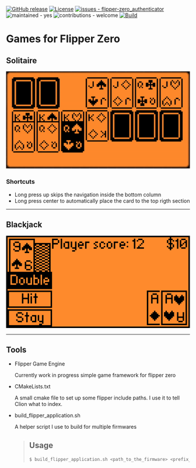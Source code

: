 [![GitHub release](https://img.shields.io/github/release/teeebor/flipper_games?include_prereleases=&sort=semver&color=blue)](https://github.com/teeebor/flipper_games/releases/)
[![License](https://img.shields.io/badge/License-MIT-blue)](/LICENSE)
[![issues - flipper-zero_authenticator](https://img.shields.io/github/issues/teeebor/flipper_games)](https://github.com/teeebor/flipper_games/issues)
![maintained - yes](https://img.shields.io/badge/maintained-yes-blue)
![contributions - welcome](https://img.shields.io/badge/contributions-welcome-blue)
[![Build](https://github.com/teeebor/flipper_games/actions/workflows/main.yml/badge.svg)](https://github.com/teeebor/flipper_games/actions/workflows/main.yml)
# Games for Flipper Zero

## Solitaire
![Play screen](screenshots/solitaire.gif)

### Shortcuts
* Long press up skips the navigation inside the bottom column
* Long press center to automatically place the card to the top rigth section

----

## Blackjack

![Play screen](screenshots/play_scene.png)

----

## Tools

- Flipper Game Engine
    
    Currently work in progress simple game framework for flipper zero

- CMakeLists.txt

    A small cmake file to set up some flipper include paths. I use it to tell Clion what to index.

- build_flipper_application.sh

    A helper script I use to build for multiple firmwares
    > ## Usage
    > ```bash
    > $ build_flipper_application.sh <path_to_the_firmware> <prefix_for_the_fap>
    > ```